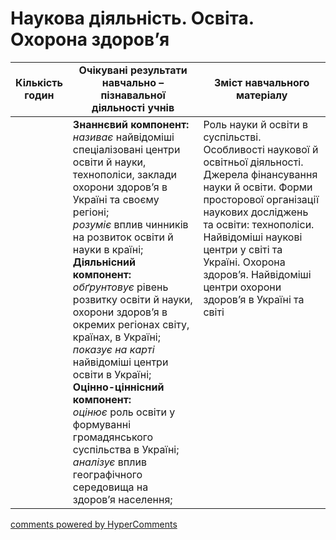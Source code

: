 <div id="hypercomments_widget" class="js-hypercomments-widget invisible"></div>

# Наукова діяльність. Освіта. Охорона здоров’я

<table>
  <tr>
    <td width="10%" align="center"><b>Кількість годин</b></td>  
    <td width="45%" align="center"><b>Очікувані  результати  навчально – пізнавальної  діяльності  учнів</b></td>
    <td width="45%" align="center"><b>Зміст навчального матеріалу</b></td>
  </tr>
<tbody>
  <tr>
<td width="10%" style="vertical-align:top !important;"></td>
    <td width="45%" style="vertical-align:top !important;">
    <b>Знаннєвий компонент:</b><br>
    <i>називає</i> найвідоміші спеціалізовані центри освіти й науки, технополіси, заклади охорони здоров’я в Україні та своєму регіоні;<br>
    <i>розуміє</i> вплив чинників на розвиток освіти й науки в країні;<br>
    <b>Діяльнісний компонент:</b><br>
    <i>обґрунтовує</i> рівень розвитку освіти й науки, охорони здоров’я в окремих регіонах світу, країнах, в Україні;<br>
    <i>показує на карті</i> найвідоміші центри освіти в Україні;<br>
    <b>Оцінно-ціннісний компонент:</b><br>
    <i>оцінює</i> роль освіти у формуванні громадянського суспільства в Україні;<br>
    <i>аналізує</i> вплив географічного середовища на здоров’я населення;
    </td>
    <td width="45%" style="vertical-align:top !important;">
    Роль науки й освіти в суспільстві. Особливості наукової й освітньої  діяльності. Джерела фінансування науки й освіти. Форми просторової організації наукових досліджень та освіти: технополіси. Найвідоміші наукові центри у світі та Україні. Охорона здоров’я. Найвідоміші центри охорони здоров’я в Україні та світі 
    </td>
  </tr>
</tbody>
</table>

<div class="js-hypercomments-container">
<a href="http://hypercomments.com" class="hc-link" title="comments widget">comments powered by HyperComments</a>
</div>